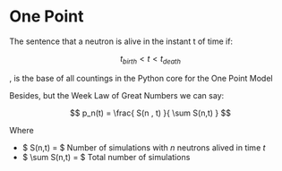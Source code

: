 # One Point

The sentence that a neutron is alive in the instant t of time if:

$$ t_{birth} < t < t_{death} $$

, is the base of all countings in the Python core for the One Point Model

Besides, but the Week Law of Great Numbers we can say:

$$ p_n(t) = \frac{ S(n , t) }{ \sum S(n,t) } $$

Where

* $ S(n,t) = $ Number of simulations with $n$ neutrons alived in time $t$
* $ \sum S(n,t) = $ Total number of simulations 
